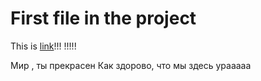 # First file in the project


This is [link](http://google.com/)!!!
!!!!!

Мир , ты прекрасен
Как здорово, что мы здесь
урааааа